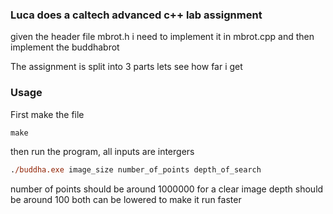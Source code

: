 ### Luca does a caltech advanced c++ lab assignment

given the header file mbrot.h i need to implement it in mbrot.cpp and then implement the buddhabrot


The assignment is split into 3 parts lets see how far i get


### Usage

First make the file

```ps
make
```
then run the program, all inputs are intergers

```ps
./buddha.exe image_size number_of_points depth_of_search
```

number of points should be around 1000000 for a clear image depth should be around 100 both can be lowered to make it run faster
